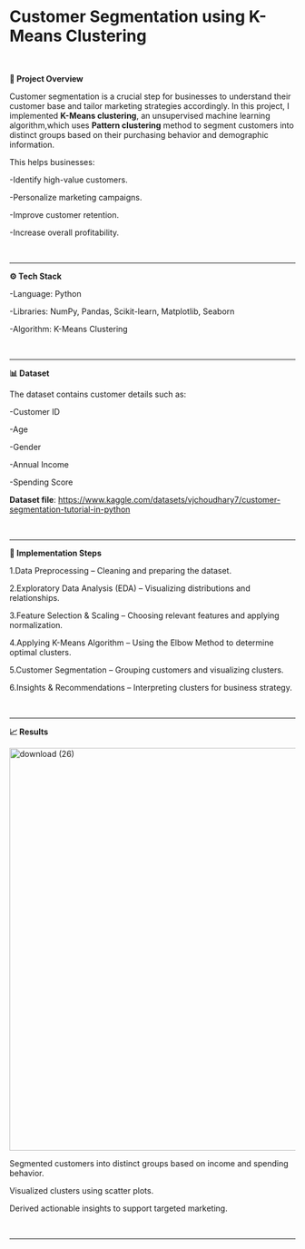 # Customer Segmentation using K-Means Clustering
<br>

**📌 Project Overview**

Customer segmentation is a crucial step for businesses to understand their customer base and tailor marketing strategies accordingly. In this project, I implemented **K-Means clustering**, an unsupervised machine learning algorithm,which uses **Pattern clustering** method to segment customers into distinct groups based on their purchasing behavior and demographic information.

This helps businesses:

-Identify high-value customers.

-Personalize marketing campaigns.

-Improve customer retention.

-Increase overall profitability.

<br>

---

**⚙️ Tech Stack**

-Language: Python

-Libraries: NumPy, Pandas, Scikit-learn, Matplotlib, Seaborn

-Algorithm: K-Means Clustering

<br>

---

**📊 Dataset**

The dataset contains customer details such as:

-Customer ID

-Age

-Gender

-Annual Income

-Spending Score


**Dataset file**: https://www.kaggle.com/datasets/vjchoudhary7/customer-segmentation-tutorial-in-python

<br>

---

**🚀 Implementation Steps**

1.Data Preprocessing – Cleaning and preparing the dataset.

2.Exploratory Data Analysis (EDA) – Visualizing distributions and relationships.

3.Feature Selection & Scaling – Choosing relevant features and applying normalization.

4.Applying K-Means Algorithm – Using the Elbow Method to determine optimal clusters.

5.Customer Segmentation – Grouping customers and visualizing clusters.

6.Insights & Recommendations – Interpreting clusters for business strategy.

<br>

---

**📈 Results**

<img width="705" height="710" alt="download (26)" src="https://github.com/user-attachments/assets/773b0ab3-6586-418b-a2c5-a9f37cacf028" />

<br>



Segmented customers into distinct groups based on income and spending behavior.

Visualized clusters using scatter plots.

Derived actionable insights to support targeted marketing.

<br>

---

